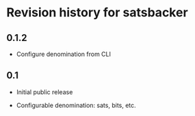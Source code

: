 # Revision history for satsbacker

## 0.1.2

* Configure denomination from CLI

## 0.1

* Initial public release

* Configurable denomination: sats, bits, etc.
